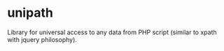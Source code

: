 unipath
=======

Library for universal access to any data from PHP script (similar to xpath with jquery philosophy).
